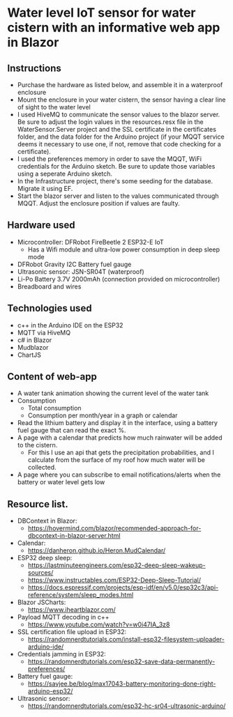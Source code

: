 # Water level IoT sensor for water cistern with an informative web app in Blazor

## Instructions
- Purchase the hardware as listed below, and assemble it in a waterproof enclosure
- Mount the enclosure in your water cistern, the sensor having a clear line of sight to the water level
- I used HiveMQ to communicate the sensor values to the blazor server. Be sure to adjust the login values in the resources.resx file in the WaterSensor.Server project and the SSL certificate in the certificates folder, and the data folder for the Arduino project (if your MQQT service deems it necessary to use one, if not, remove that code checking for a certificate).
- I used the preferences memory in order to save the MQQT, WiFi credentials for the Arduino sketch. Be sure to update those variables using a seperate Arduino sketch.
- In the Infrastructure project, there's some seeding for the database. Migrate it using EF.
- Start the blazor server and listen to the values communicated through MQQT. Adjust the enclosure position if values are faulty.

## Hardware used

- Microcontroller: DFRobot FireBeetle 2 ESP32-E IoT
    - Has a Wifi module and ultra-low power consumption in deep sleep mode
- DFRobot Gravity I2C Battery fuel gauge
- Ultrasonic sensor: JSN-SR04T (waterproof)
- Li-Po Battery 3.7V 2000mAh (connection provided on microcontroller)
- Breadboard and wires

## Technologies used
- c++ in the Arduino IDE on the ESP32
- MQTT via HiveMQ
- c# in Blazor
- Mudblazor
- ChartJS

## Content of web-app
- A water tank animation showing the current level of the water tank
- Consumption
    - Total consumption
    - Consumption per month/year in a graph or calendar
- Read the lithium battery and display it in the interface, using a battery fuel gauge that can read the exact %.
- A page with a calendar that predicts how much rainwater will be added to the cistern.
    - For this I use an api that gets the precipitation probabilities, and I calculate from the surface of my roof how much water will be collected.
- A page where you can subscribe to email notifications/alerts when the battery or water level gets low

## Resource list.
- DBContext in Blazor:
    - https://hovermind.com/blazor/recommended-approach-for-dbcontext-in-blazor-server.html
- Calendar:
    - https://danheron.github.io/Heron.MudCalendar/
- ESP32 deep sleep:
    - https://lastminuteengineers.com/esp32-deep-sleep-wakeup-sources/
    - https://www.instructables.com/ESP32-Deep-Sleep-Tutorial/
    - https://docs.espressif.com/projects/esp-idf/en/v5.0/esp32c3/api-reference/system/sleep_modes.html
- Blazor JSCharts:
    - https://www.iheartblazor.com/
- Payload MQTT decoding in c++
    - https://www.youtube.com/watch?v=w0i47IA_3z8
- SSL certification file upload in ESP32:
    - https://randomnerdtutorials.com/install-esp32-filesystem-uploader-arduino-ide/
- Credentials jamming in ESP32:
    - https://randomnerdtutorials.com/esp32-save-data-permanently-preferences/
- Battery fuel gauge:
    - https://savjee.be/blog/max17043-battery-monitoring-done-right-arduino-esp32/
- Ultrasonic sensor:
    - https://randomnerdtutorials.com/esp32-hc-sr04-ultrasonic-arduino/
